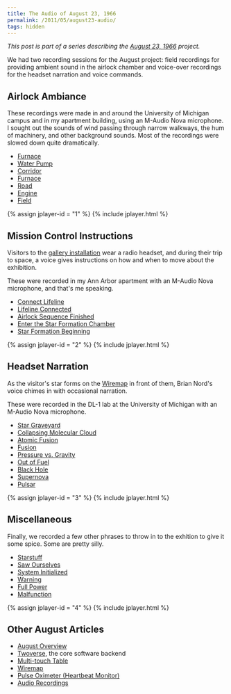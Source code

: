 ```yaml
---
title: The Audio of August 23, 1966
permalink: /2011/05/august23-audio/
tags: hidden
---
```


*This post is part of a series describing the
[August 23, 1966](/2011/05/august23/) project.*

We had two recording sessions for the August project: field recordings for
providing ambient sound in the airlock chamber and voice-over recordings for the
headset narration and voice commands.

## Airlock Ambiance

These recordings were made in and around the University of Michigan campus and
in my apartment building, using an M-Audio Nova microphone. I sought out the
sounds of wind passing through narrow walkways, the hum of machinery, and other
background sounds. Most of the recordings were slowed down quite dramatically.

<ul class="audio-playlist" data-id="1">
    <li><a href="/files/august23/audio/ambient1.mp3">Furnace</a></li>
    <li><a href="/files/august23/audio/ambient2.mp3">Water Pump</a></li>
    <li><a href="/files/august23/audio/ambient3.mp3">Corridor</a></li>
    <li><a href="/files/august23/audio/ambient4.mp3">Furnace</a></li>
    <li><a href="/files/august23/audio/ambient5.mp3">Road</a></li>
    <li><a href="/files/august23/audio/ambient6.mp3">Engine</a></li>
    <li><a href="/files/august23/audio/ambient7.mp3">Field</a></li>
</ul>

{% assign jplayer-id = "1" %}
{% include jplayer.html %}

<div id="map"></div>
<a href="/files/august23/audio.gpx" class="gpx"></a>

## Mission Control Instructions

Visitors to the [gallery installation](/2011/05/august23/) wear a radio headset,
and during their trip to space, a voice gives instructions on how and when to
move about the exhibition.

These were recorded in my Ann Arbor apartment with an M-Audio Nova microphone,
and that's me speaking.

<ul class="audio-playlist" data-id="2">
    <li><a href="/files/august23/audio/sequence1.mp3">Connect Lifeline</a></li>
    <li><a href="/files/august23/audio/sequence2.mp3">Lifeline Connected</a></li>
    <li><a href="/files/august23/audio/sequence3.mp3">Airlock Sequence Finished</a></li>
    <li><a href="/files/august23/audio/sequence4.mp3">Enter the Star Formation Chamber</a></li>
    <li><a href="/files/august23/audio/sequence5.mp3">Star Formation Beginning</a></li>
</ul>

{% assign jplayer-id = "2" %}
{% include jplayer.html %}

## Headset Narration

As the visitor's star forms on the [Wiremap](/2011/05/august23-wiremap/) in
front of them, Brian Nord's voice chimes in with occasional narration.

These were recorded in the DL-1 lab at the University of Michigan with an
M-Audio Nova microphone.

<ul class="audio-playlist" data-id="3">
    <li><a href="/files/august23/audio/narration1.mp3">Star Graveyard</a></li>
    <li><a href="/files/august23/audio/narration2.mp3">Collapsing Molecular Cloud</a></li>
    <li><a href="/files/august23/audio/narration3.mp3">Atomic Fusion</a></li>
    <li><a href="/files/august23/audio/narration4.mp3">Fusion</a></li>
    <li><a href="/files/august23/audio/narration5.mp3">Pressure vs. Gravity</a></li>
    <li><a href="/files/august23/audio/narration6.mp3">Out of Fuel</a></li>
    <li><a href="/files/august23/audio/narration7.mp3">Black Hole</a></li>
    <li><a href="/files/august23/audio/narration8.mp3">Supernova</a></li>
    <li><a href="/files/august23/audio/narration9.mp3">Pulsar</a></li>
</ul>


{% assign jplayer-id = "3" %}
{% include jplayer.html %}


## Miscellaneous

Finally, we recorded a few other phrases to throw in to the exhition to give it
some spice. Some are pretty silly.

<ul class="audio-playlist" data-id="4">
    <li><a href="/files/august23/audio/grabbag1.mp3">Starstuff</a></li>
    <li><a href="/files/august23/audio/grabbag2.mp3">Saw Ourselves</a></li>
    <li><a href="/files/august23/audio/grabbag3.mp3">System Initialized</a></li>
    <li><a href="/files/august23/audio/grabbag4.mp3">Warning</a></li>
    <li><a href="/files/august23/audio/grabbag5.mp3">Full Power</a></li>
    <li><a href="/files/august23/audio/grabbag6.mp3">Malfunction</a></li>
</ul>

{% assign jplayer-id = "4" %}
{% include jplayer.html %}

## Other August Articles

* [August Overview](/2011/05/august23/)
* [Twoverse](/2011/05/august23-twoverse/), the core software backend
* [Multi-touch Table](/2011/05/august23-multitouch/)
* [Wiremap](/2011/05/august23-wiremap/)
* [Pulse Oximeter (Heartbeat Monitor)](/2011/05/august23-pulse-oximeter/)
* [Audio Recordings](/2011/05/august23-audio/)

<link type="text/css" href="/css/vendor/jplayer/jplayer.blue.monday.min.css" rel="stylesheet" />
<script defer type="text/javascript" src="/js/vendor/jPlayer/jquery.jplayer.min.js"></script>
<script defer type="text/javascript" src="/js/vendor/jPlayer/jplayer.playlist.min.js"></script>
<script defer type="text/javascript" src="//maps.googleapis.com/maps/api/js?key=AIzaSyBubiWhOSfnpj5LqS2KNY9VtjqfSWVD5xU"></script>
<script defer type="text/javascript" src="/js/vendor/loadgpx.js"></script>
<script defer type="text/javascript" src="/js/gpx.js"></script>
